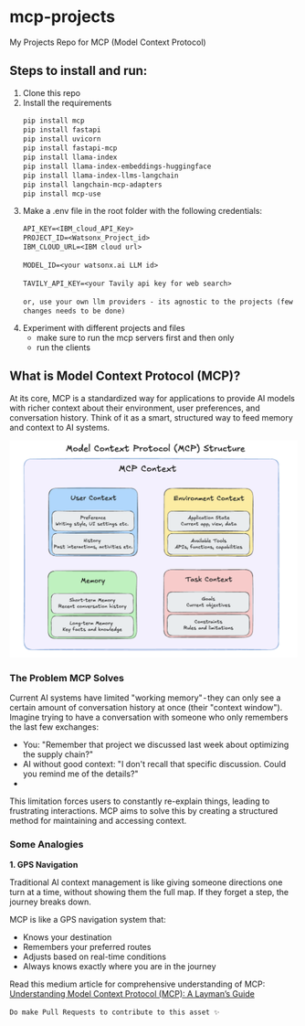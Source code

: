 # mcp-projects

My Projects Repo for MCP (Model Context Protocol)

## Steps to install and run:

1. Clone this repo
2. Install the requirements
    ```
    pip install mcp
    pip install fastapi
    pip install uvicorn
    pip install fastapi-mcp
    pip install llama-index
    pip install llama-index-embeddings-huggingface
    pip install llama-index-llms-langchain
    pip install langchain-mcp-adapters
    pip install mcp-use
    ```
3. Make a .env file in the root folder with the following credentials:
    ```
    API_KEY=<IBM_cloud_API_Key>
    PROJECT_ID=<Watsonx_Project_id>
    IBM_CLOUD_URL=<IBM cloud url>

    MODEL_ID=<your watsonx.ai LLM id>

    TAVILY_API_KEY=<your Tavily api key for web search>

    or, use your own llm providers - its agnostic to the projects (few changes needs to be done)
    ```
4. Experiment with different projects and files
    - make sure to run the mcp servers first and then only
    - run the clients


## What is Model Context Protocol (MCP)?
At its core, MCP is a standardized way for applications to provide AI models with richer context about their environment, user preferences, and conversation history. Think of it as a smart, structured way to feed memory and context to AI systems.

![MCP Structure](./data/mcp%20structure.png)

### The Problem MCP Solves
Current AI systems have limited "working memory" - they can only see a certain amount of conversation history at once (their "context window"). Imagine trying to have a conversation with someone who only remembers the last few exchanges:
- You: "Remember that project we discussed last week about optimizing the supply chain?"
- AI without good context: "I don't recall that specific discussion. Could you remind me of the details?"
- 
This limitation forces users to constantly re-explain things, leading to frustrating interactions. MCP aims to solve this by creating a structured method for maintaining and accessing context.

### Some Analogies
**1. GPS Navigation**

Traditional AI context management is like giving someone directions one turn at a time, without showing them the full map. If they forget a step, the journey breaks down.
  
MCP is like a GPS navigation system that:
- Knows your destination
- Remembers your preferred routes
- Adjusts based on real-time conditions
- Always knows exactly where you are in the journey

Read this medium article for comprehensive understanding of MCP: [Understanding Model Context Protocol (MCP): A Layman’s Guide](https://medium.com/@SrGrace_/understanding-model-context-protocol-mcp-a-laymans-guide-4737aab5fc6b)


`Do make Pull Requests to contribute to this asset ✨`
